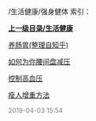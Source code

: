 /生活健康/强身健体 索引：


**[上一级目录/生活健康](/生活健康/index.md)**

[养肠胃(整理自知乎)](/生活健康/强身健体/养肠胃(整理自知乎).md)

[如何为你腰间盘减压](/生活健康/强身健体/如何为你腰间盘减压.md)

[控制高血压](/生活健康/强身健体/控制高血压.md)

[瘦人增重方法](/生活健康/强身健体/瘦人增重方法.md)


<font size=2 color='grey'> 2019-04-03 15:54 </font>